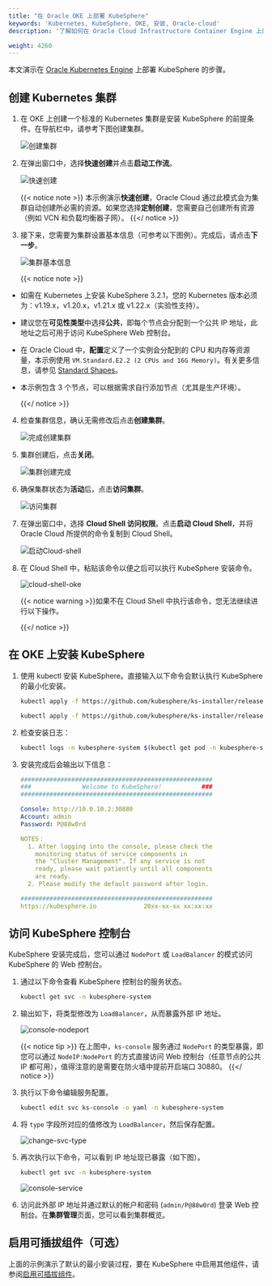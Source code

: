 ```yaml
---
title: "在 Oracle OKE 上部署 KubeSphere"
keywords: 'Kubernetes, KubeSphere, OKE, 安装, Oracle-cloud'
description: '了解如何在 Oracle Cloud Infrastructure Container Engine 上部署 KubeSphere。'

weight: 4260
---
```


本文演示在 [Oracle Kubernetes Engine](https://www.oracle.com/cn/cloud/compute/container-engine-kubernetes.html) 上部署 KubeSphere 的步骤。

## 创建 Kubernetes 集群

1. 在 OKE 上创建一个标准的 Kubernetes 集群是安装 KubeSphere 的前提条件。在导航栏中，请参考下图创建集群。

    ![创建集群](/images/docs/zh-cn/installing-on-kubernetes/hosted-kubernetes/install-kubesphere-on-oke/创建集群.jpg)

2. 在弹出窗口中，选择**快速创建**并点击**启动工作流**。

    ![快速创建](/images/docs/zh-cn/installing-on-kubernetes/hosted-kubernetes/install-kubesphere-on-oke/快速创建.jpg)

    {{< notice note >}}
本示例演示**快速创建**，Oracle Cloud 通过此模式会为集群自动创建所必需的资源。如果您选择**定制创建**，您需要自己创建所有资源（例如 VCN 和负载均衡器子网）。
    {{</ notice >}}

3. 接下来，您需要为集群设置基本信息（可参考以下图例）。完成后，请点击**下一步**。

    ![集群基本信息](/images/docs/zh-cn/installing-on-kubernetes/hosted-kubernetes/install-kubesphere-on-oke/集群基本信息.jpg)

    {{< notice note >}}

- 如需在 Kubernetes 上安装 KubeSphere 3.2.1，您的 Kubernetes 版本必须为：v1.19.x，v1.20.x，v1.21.x 或 v1.22.x（实验性支持）。
- 建议您在**可见性类型**中选择**公共**，即每个节点会分配到一个公共 IP 地址，此地址之后可用于访问 KubeSphere Web 控制台。
- 在 Oracle Cloud 中，**配置**定义了一个实例会分配到的 CPU 和内存等资源量，本示例使用 `VM.Standard.E2.2 (2 CPUs and 16G Memory)`。有关更多信息，请参见 [Standard Shapes](https://docs.cloud.oracle.com/en-us/iaas/Content/Compute/References/computeshapes.htm#vmshapes__vm-standard)。
- 本示例包含 3 个节点，可以根据需求自行添加节点（尤其是生产环境）。

    {{</ notice >}}

4. 检查集群信息，确认无需修改后点击**创建集群**。

    ![完成创建集群](/images/docs/zh-cn/installing-on-kubernetes/hosted-kubernetes/install-kubesphere-on-oke/完成创建集群.jpg)

5. 集群创建后，点击**关闭**。

    ![集群创建完成](/images/docs/zh-cn/installing-on-kubernetes/hosted-kubernetes/install-kubesphere-on-oke/集群创建完成.jpg)

6. 确保集群状态为**活动**后，点击**访问集群**。

    ![访问集群](/images/docs/zh-cn/installing-on-kubernetes/hosted-kubernetes/install-kubesphere-on-oke/访问集群.jpg)

7. 在弹出窗口中，选择 **Cloud Shell 访问权限**。点击**启动 Cloud Shell**，并将 Oracle Cloud 所提供的命令复制到 Cloud Shell。

    ![启动Cloud-shell](/images/docs/zh-cn/installing-on-kubernetes/hosted-kubernetes/install-kubesphere-on-oke/启动Cloud-shell.jpg)

8. 在 Cloud Shell 中，粘贴该命令以便之后可以执行 KubeSphere 安装命令。

    ![cloud-shell-oke](/images/docs/zh-cn/installing-on-kubernetes/hosted-kubernetes/install-kubesphere-on-oke/cloud-shell-oke.jpg)

    {{< notice warning >}}如果不在 Cloud Shell 中执行该命令，您无法继续进行以下操作。
    
    {{</ notice >}}

## 在 OKE 上安装 KubeSphere

1. 使用 kubectl 安装 KubeSphere。直接输入以下命令会默认执行 KubeSphere 的最小化安装。

    ```bash
    kubectl apply -f https://github.com/kubesphere/ks-installer/releases/download/v3.2.1/kubesphere-installer.yaml

    kubectl apply -f https://github.com/kubesphere/ks-installer/releases/download/v3.2.1/cluster-configuration.yaml
    ```

2. 检查安装日志：

    ```bash
    kubectl logs -n kubesphere-system $(kubectl get pod -n kubesphere-system -l app=ks-install -o jsonpath='{.items[0].metadata.name}') -f
    ```

3. 安装完成后会输出以下信息：

    ```yaml
    #####################################################
    ###              Welcome to KubeSphere!           ###
    #####################################################
    
    Console: http://10.0.10.2:30880
    Account: admin
    Password: P@88w0rd
    
    NOTES：
      1. After logging into the console, please check the
        monitoring status of service components in
        the "Cluster Management". If any service is not
        ready, please wait patiently until all components 
        are ready.
      2. Please modify the default password after login.
    
    #####################################################
    https://kubesphere.io             20xx-xx-xx xx:xx:xx
    ```

## 访问 KubeSphere 控制台

KubeSphere 安装完成后，您可以通过 `NodePort` 或 `LoadBalancer` 的模式访问 KubeSphere 的 Web 控制台。

1. 通过以下命令查看 KubeSphere 控制台的服务状态。

    ```bash
    kubectl get svc -n kubesphere-system
    ```

2. 输出如下，将类型修改为 `LoadBalancer`，从而暴露外部 IP 地址。

    ![console-nodeport](https://ap3.qingstor.com/kubesphere-website/docs/nodeport-console.jpg)

    {{< notice tip >}}
在上图中，`ks-console` 服务通过 `NodePort` 的类型暴露，即您可以通过 `NodeIP:NodePort` 的方式直接访问 Web 控制台（任意节点的公共 IP 都可用），值得注意的是需要在防火墙中提前开启端口 30880。
    {{</ notice >}}

3. 执行以下命令编辑服务配置。

    ```bash
    kubectl edit svc ks-console -o yaml -n kubesphere-system
    ```

4. 将 `type` 字段所对应的值修改为 `LoadBalancer`，然后保存配置。

    ![change-svc-type](https://ap3.qingstor.com/kubesphere-website/docs/change-service-type.png)

5. 再次执行以下命令，可以看到 IP 地址现已暴露（如下图）。

    ```bash
    kubectl get svc -n kubesphere-system
    ```

    ![console-service](https://ap3.qingstor.com/kubesphere-website/docs/console-service.png)

6. 访问此外部 IP 地址并通过默认的帐户和密码 (`admin/P@88w0rd`) 登录 Web 控制台。在**集群管理**页面，您可以看到集群概览。


## 启用可插拔组件（可选）

上面的示例演示了默认的最小安装过程，要在 KubeSphere 中启用其他组件，请参阅[启用可插拔组件](../../../pluggable-components/)。
